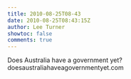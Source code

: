 ```yaml
---
title: 2010-08-25T08-43
date: 2010-08-25T08:43:15Z
author: Lee Turner
showtoc: false
comments: true
---
```


Does Australia have a government yet? doesaustraliahaveagovernmentyet.com

